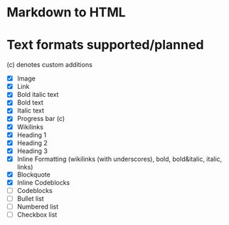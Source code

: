 # Markdown to HTML

# Text formats supported/planned
(c) denotes custom additions

- [x] Image
- [x] Link
- [x] Bold italic text
- [x] Bold text
- [x] Italic text
- [x] Progress bar (c)
- [x] Wikilinks
- [x] Heading 1
- [x] Heading 2
- [x] Heading 3
- [x] Inline Formatting (wikilinks (with underscores), bold, bold&italic, italic, links)
- [x] Blockquote
- [x] Inline Codeblocks
- [ ] Codeblocks
- [ ] Bullet list
- [ ] Numbered list
- [ ] Checkbox list
